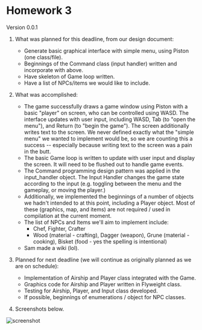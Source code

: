 # Homework 3

Version 0.0.1 

1. What was planned for this deadline, from our design document:
    - Generate basic graphical interface with simple menu, using Piston (one class/file).
    - Beginnings of the Command class (input handler) written and incorporate with above.
    - Have skeleton of Game loop written.
    - Have a list of NPCs/items we would like to include.

2. What was accomplished:
    - The game successfully draws a game window using Piston with a basic "player" on screen, who can be controlled using WASD. The interface updates with user input, including WASD, Tab (to "open the menu"), and Return (to "begin the game"). The screen additionally writes text to the screen. We never defined exactly what the "simple menu" we wanted to implement would be, so we are counting this a success -- especially because writing text to the screen was a pain in the butt.
    - The basic Game loop is written to update with user input and display the screen. It will need to be flushed out to handle game events. 
    - The Command programming design pattern was applied in the input_handler object. The Input Handler changes the game state according to the input (e.g. toggling between the menu and the gameplay, or moving the player.)
    - Additionally, we implemented the beginnings of a number of objects we hadn't intended to at this point, including a Player object. Most of these (graphics, map, and items) are not required / used in compilation at the current moment.
    - The list of NPCs and Items we'll aim to implement include:
    	- Chef, Fighter, Crafter
    	- Wood (material - crafting), Dagger (weapon), Grune (material - cooking), Bisket (food - yes the spelling is intentional)
    - Sam made a wiki (lol).

3. Planned for next deadline (we will continue as originally planned as we are on schedule):
   - Implementation of Airship and Player class integrated with the Game.
   - Graphics code for Airship and Player written in Flyweight class.
   - Testing for Airship, Player, and Input class developed.
   - If possible, beginnings of enumerations / object for NPC classes.

4. Screenshots below.

![screenshot](hw3_screenshot.png)

